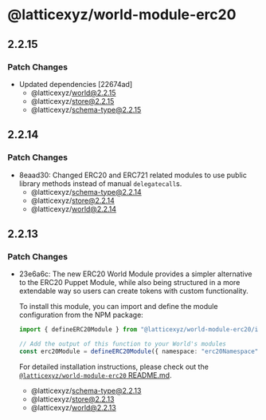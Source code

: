 # @latticexyz/world-module-erc20

## 2.2.15

### Patch Changes

- Updated dependencies [22674ad]
  - @latticexyz/world@2.2.15
  - @latticexyz/store@2.2.15
  - @latticexyz/schema-type@2.2.15

## 2.2.14

### Patch Changes

- 8eaad30: Changed ERC20 and ERC721 related modules to use public library methods instead of manual `delegatecall`s.
  - @latticexyz/schema-type@2.2.14
  - @latticexyz/store@2.2.14
  - @latticexyz/world@2.2.14

## 2.2.13

### Patch Changes

- 23e6a6c: The new ERC20 World Module provides a simpler alternative to the ERC20 Puppet Module, while also being structured in a more extendable way so users can create tokens with custom functionality.

  To install this module, you can import and define the module configuration from the NPM package:

  ```typescript
  import { defineERC20Module } from "@latticexyz/world-module-erc20/internal";

  // Add the output of this function to your World's modules
  const erc20Module = defineERC20Module({ namespace: "erc20Namespace", name: "MyToken", symbol: "MTK" });
  ```

  For detailed installation instructions, please check out the [`@latticexyz/world-module-erc20` README.md](https://github.com/latticexyz/mud/blob/main/packages/world-module-erc20/README.md).

  - @latticexyz/schema-type@2.2.13
  - @latticexyz/store@2.2.13
  - @latticexyz/world@2.2.13
